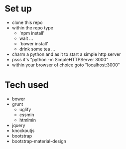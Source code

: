 # Set up
- clone this repo
- within the repo type
  - 'npm install'
  - wait ...
  - 'bower install'
  - drink some tea ...
- charm a python and as it to start a simple http server
- psss it's "python -m SimpleHTTPServer 3000"
- within your browser of choice goto "localhost:3000"

# Tech used
- bower
- grunt
  - uglify
  - cssmin
  - htmlmin
- jquery
- knockoutjs
- bootstrap
- bootstrap-material-design


